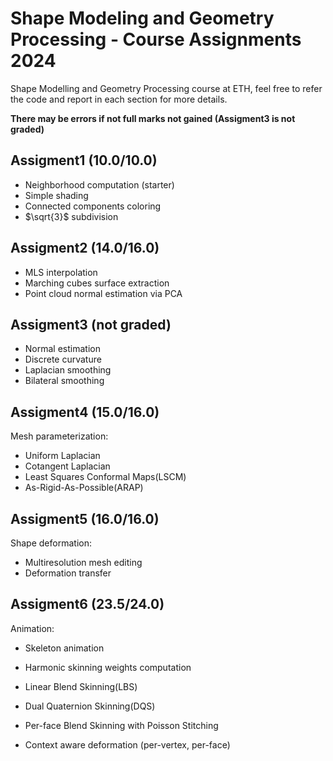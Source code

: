# Shape Modeling and Geometry Processing - Course Assignments 2024

Shape Modelling and Geometry Processing course at ETH, feel free to refer the code and report in each section for more details.

**There may be errors if not full marks not gained (Assigment3 is not graded)**

## Assigment1 (10.0/10.0)

* Neighborhood computation (starter)
* Simple shading
* Connected components coloring
* $\sqrt{3}$ subdivision

## Assigment2 (14.0/16.0)

* MLS interpolation
* Marching cubes surface extraction
* Point cloud normal estimation via PCA

## Assigment3 (not graded)

* Normal estimation
* Discrete curvature
* Laplacian smoothing
* Bilateral smoothing

## Assigment4 (15.0/16.0)

Mesh parameterization:

* Uniform Laplacian
* Cotangent Laplacian 
* Least Squares Conformal Maps(LSCM) 
* As-Rigid-As-Possible(ARAP) 

## Assigment5 (16.0/16.0)

Shape deformation:

* Multiresolution mesh editing
* Deformation transfer

## Assigment6 (23.5/24.0)

Animation:

* Skeleton animation

* Harmonic skinning weights computation
* Linear Blend Skinning(LBS)
* Dual Quaternion Skinning(DQS)
* Per-face Blend Skinning with Poisson Stitching
* Context aware deformation (per-vertex, per-face)
